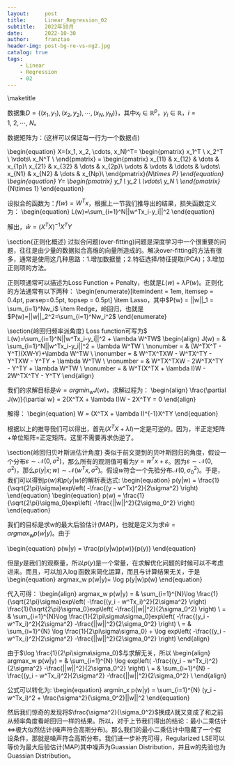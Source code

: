```yaml
---
layout:     post
title:      Linear_Regression_02
subtitle:   2022年10月
date:       2022-10-30
author:     franztao
header-img: post-bg-re-vs-ng2.jpg
catalog: true
tags:
    - Linear
    - Regression
    - 02
---
```

            


\maketitle

数据集$D=\{(x_1, y_1), (x_2, y_2), \cdots, (x_N, y_N)\}$，其中$x_i\in\mathbb{R}^{p}$，$y_i\in\mathbb{R}$，$i=1, \ 2,\cdots,\ N$。

数据矩阵为：(这样可以保证每一行为一个数据点)

\begin{equation}
    X=(x_1, x_2, \cdots, x_N)^T=
    \begin{pmatrix}
    x_1^T \\ 
    x_2^T \\
    \vdots\\
    x_N^T \\
    \end{pmatrix} =
    \begin{pmatrix}
    x_{11} & x_{12} & \dots & x_{1p}\\
    x_{21} & x_{32} & \dots & x_{2p}\\
    \vdots & \vdots & \ddots & \vdots\\
    x_{N1} & x_{N2} & \dots & x_{Np}\\
    \end{pmatrix}_{N\times P}
\end{equation}
\begin{equation}
    Y=
    \begin{pmatrix}
    y_1 \\ 
    y_2 \\
    \vdots\\
    y_N \\
    \end{pmatrix}_{N\times 1}
\end{equation}

设拟合的函数为：$f(w)=W^T x$，根据上一节我们推导出的结果，损失函数定义为：
\begin{equation}
    L(w)=\sum_{i=1}^N||w^Tx_i-y_i||^2
\end{equation}

解出，$\hat{w} = (X^TX)^{-1}X^TY$


\section{正则化概述}
过拟合问题(over-fitting)问题是深度学习中一个很重要的问题，往往是由少量的数据拟合高维的向量所造成的。解决over-fitting的方法有很多，通常是使用这几种思路：1.增加数据量；2.特征选择/特征提取(PCA)；3.增加正则项的方法。

正则项通常可以描述为Loss Function + Penalty，也就是$L(w)+\lambda P(w)$。正则化的方法通常有以下两种：
\begin{enumerate}[itemindent = 1em, itemsep = 0.4pt, parsep=0.5pt, topsep = 0.5pt]
\item Lasso，其中$P(w) = ||w||_1 = \sum_{i=1}^Nw_i$
\item Redge，岭回归，也就是$P(w)=||w||_2^2=\sum_{i=1}^Nw_i^2$
\end{enumerate}

\section{岭回归频率派角度}
Loss function可写为$ L(w)=\sum_{i=1}^N||w^Tx_i-y_i||^2 + \lambda W^TW$
\begin{align}
    J(w) = & \sum_{i=1}^N||w^Tx_i-y_i||^2 + \lambda W^TW \\
    \nonumber = & (W^TX^T - Y^T)(XW-Y)+\lambda W^TW \\
    \nonumber = & W^TX^TXW - W^TX^TY - Y^TXW - Y^TY + \lambda W^TW \\ 
    \nonumber = & W^TX^TXW - 2W^TX^TY - Y^TY + \lambda W^TW \\
    \nonumber = & W^T(X^TX + \lambda I)W - 2W^TX^TY - Y^TY 
\end{align}

我们的求解目标是$\hat{w} = argmin_w J(w)$，求解过程为：
\begin{align}
    \frac{\partial J(w)}{\partial w} = 2(X^TX + \lambda I)W - 2X^TY = 0
\end{align}

解得：
\begin{equation}
    W = (X^TX + \lambda I)^{-1}X^TY 
\end{equation}

根据以上的推导我们可以得出，首先$(X^TX + \lambda I)$一定是可逆的。因为，半正定矩阵+单位矩阵=正定矩阵。这里不需要再求伪逆了。

\section{岭回归贝叶斯派估计角度}
类似于前文提到的贝叶斯回归的角度，假设一个分布$\varepsilon \sim \mathcal{N}(0,\sigma^2)$，那么所有的观测值可看为$y = w^Tx + \varepsilon$。因为$\varepsilon \sim \mathcal{N}(0,\sigma^2)$，那么$p(y|x;w) \sim \mathcal{N}(w^Tx, \sigma^2)$。假设$w$符合一个先验分布$\mathcal{N}(0, \sigma_{0}^{2})$。于是，我们可以得到$p(w)$和$p(y|w)$的解析表达式:
\begin{equation}
    p(y|w) = \frac{1}{\sqrt{2\pi}\sigma}exp\left( -\frac{(y - w^Tx)^2}{2\sigma^2} \right)
\end{equation}
\begin{equation}
    p(w) = \frac{1}{\sqrt{2\pi}\sigma_0}exp\left( -\frac{||w||^2}{2\sigma_0^2} \right)
\end{equation}

我们的目标是求$w$的最大后验估计(MAP)，也就是定义为求$\hat{w} = argmax_w p(w|y)$。由于

\begin{equation}
    p(w|y) = \frac{p(y|w)p(w)}{p(y)}
\end{equation}

但是$y$是我们的观察量，所以$p(y)$是一个常量，在求解优化问题的时候可以不考虑进来。而且，可以加入$\log$函数来简化运算，而且与计算结果无关，于是
\begin{equation}
    argmax_w p(w|y)= \log p(y|w)p(w)
\end{equation}

代入可得：
\begin{align}
    argmax_w p(w|y) = & \sum_{i=1}^{N}\log \frac{1}{\sqrt{2\pi}\sigma}exp\left( -\frac{(y_i - w^Tx_i)^2}{2\sigma^2}  \right) \frac{1}{\sqrt{2\pi}\sigma_0}exp\left( -\frac{||w||^2}{2\sigma_0^2} \right) \\
    = & \sum_{i=1}^{N}\log \frac{1}{2\pi\sigma\sigma_0}exp\left( -\frac{(y_i - w^Tx_i)^2}{2\sigma^2}  -\frac{||w||^2}{2\sigma_0^2} \right) \\
    = & \sum_{i=1}^{N} \log \frac{1}{2\pi\sigma\sigma_0} + \log exp\left( -\frac{(y_i - w^Tx_i)^2}{2\sigma^2}  -\frac{||w||^2}{2\sigma_0^2} \right) 
\end{align}

由于$\log \frac{1}{2\pi\sigma\sigma_0}$与求解无关，所以
\begin{align}
    argmax_w p(w|y) 
    = & \sum_{i=1}^{N}  \log exp\left( -\frac{(y_i - w^Tx_i)^2}{2\sigma^2}  -\frac{||w||^2}{2\sigma_0^2} \right) \\
    = & \sum_{i=1}^{N}  -\frac{(y_i - w^Tx_i)^2}{2\sigma^2}  -\frac{||w||^2}{2\sigma_0^2} \\
\end{align}

公式可以转化为:
\begin{equation}
    argmin_x p(w|y) =  \sum_{i=1}^{N} (y_i - w^Tx_i)^2  + \frac{\sigma^2}{\sigma_0^2}||w||^2
\end{equation}

然后我们惊奇的发现将$\frac{\sigma^2}{\sigma_0^2}$换成$\lambda$就又变成了和之前从频率角度看岭回归一样的结果。所以，对于上节我们得出的结论：最小二乘估计$\Longleftrightarrow$极大似然估计(噪声符合高斯分布)。那么我们的最小二乘估计中隐藏了一个假设条件，那就是噪声符合高斯分布。我们进一步补充可得，Regularized LSE可以等价为最大后验估计(MAP)其中噪声为Guassian Distribution，并且$w$的先验也为Guassian Distribution。

